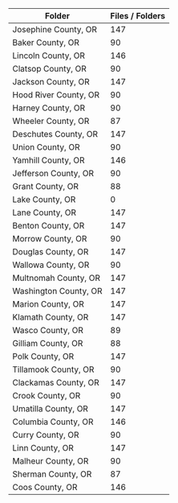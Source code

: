 | Folder                |   Files / Folders |
|-----------------------|-------------------|
| Josephine County, OR  |               147 |
| Baker County, OR      |                90 |
| Lincoln County, OR    |               146 |
| Clatsop County, OR    |                90 |
| Jackson County, OR    |               147 |
| Hood River County, OR |                90 |
| Harney County, OR     |                90 |
| Wheeler County, OR    |                87 |
| Deschutes County, OR  |               147 |
| Union County, OR      |                90 |
| Yamhill County, OR    |               146 |
| Jefferson County, OR  |                90 |
| Grant County, OR      |                88 |
| Lake County, OR       |                 0 |
| Lane County, OR       |               147 |
| Benton County, OR     |               147 |
| Morrow County, OR     |                90 |
| Douglas County, OR    |               147 |
| Wallowa County, OR    |                90 |
| Multnomah County, OR  |               147 |
| Washington County, OR |               147 |
| Marion County, OR     |               147 |
| Klamath County, OR    |               147 |
| Wasco County, OR      |                89 |
| Gilliam County, OR    |                88 |
| Polk County, OR       |               147 |
| Tillamook County, OR  |                90 |
| Clackamas County, OR  |               147 |
| Crook County, OR      |                90 |
| Umatilla County, OR   |               147 |
| Columbia County, OR   |               146 |
| Curry County, OR      |                90 |
| Linn County, OR       |               147 |
| Malheur County, OR    |                90 |
| Sherman County, OR    |                87 |
| Coos County, OR       |               146 |